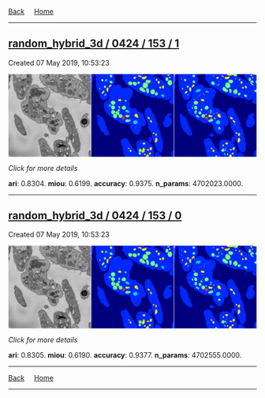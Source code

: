 
[Back](..)&nbsp;&nbsp;&nbsp;&nbsp;&nbsp;[Home](https://leapmanlab.github.io/snapshots)

---

<div class="summary"><a href="1"><h2>random_hybrid_3d / 0424 / 153 / 1</h2></a><p>Created 07 May 2019, 10:53:23
</p><a href="1"><img src="1/media/summary.png" align="center"></a><p>
<i>Click for more details</i>
</p></div>

**ari**: 0.8304. **miou**: 0.6199. **accuracy**: 0.9375. **n_params**: 4702023.0000. 

---

<div class="summary"><a href="0"><h2>random_hybrid_3d / 0424 / 153 / 0</h2></a><p>Created 07 May 2019, 10:53:23
</p><a href="0"><img src="0/media/summary.png" align="center"></a><p>
<i>Click for more details</i>
</p></div>

**ari**: 0.8305. **miou**: 0.6190. **accuracy**: 0.9377. **n_params**: 4702555.0000. 

---

[Back](..)&nbsp;&nbsp;&nbsp;&nbsp;&nbsp;[Home](https://leapmanlab.github.io/snapshots)

---